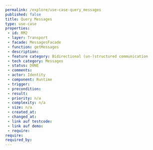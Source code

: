 ```yaml
---
permalink: /explore/use-case-query_messages
published: false
title: Query Messages
type: use-case
properties:
 - id: RM2
 - layer: Transport
 - facade: MessagesFacade
 - function: getMessages
 - description: 
 - feature category: Bidirectional (un-)structured communication
 - tech category: Messages
 - status: DONE
 - comments: 
 - actor: Identity
 - component: Runtime
 - trigger: 
 - precondition: 
 - result: 
 - priority: n/a
 - complexity: n/a
 - size: n/a
 - created_at: 
 - changed_at: 
 - link auf testcode: 
 - link auf demo: 
 - require: 
require:
required_by:
---
```

